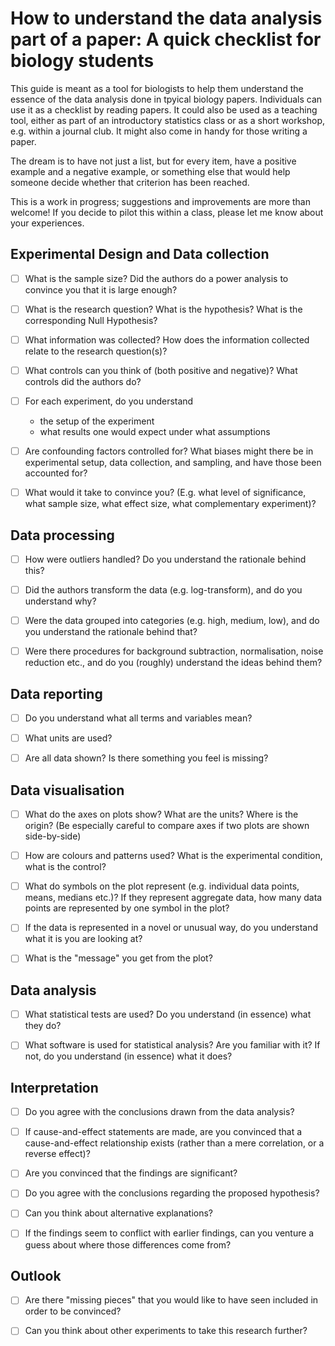 # How to understand the data analysis part of a paper: A quick checklist for biology students

This guide is meant as a tool for biologists to help them understand the essence of the data analysis done in tpyical biology papers. Individuals can use it as a checklist by reading papers. It could also be used as a teaching tool, either as part of an introductory statistics class or as a short workshop, e.g. within a journal club. It might also come in handy for those writing a paper. 

The dream is to have not just a list, but for every item, have a positive example and a negative example, or something else that would help someone decide whether that criterion has been reached.

This is a work in progress; suggestions and improvements are more than welcome! If you decide to pilot this within a class, please let me know about your experiences.

## Experimental Design and Data collection

- [ ] What is the sample size? Did the authors do a power analysis to convince you that it is large enough?

- [ ] What is the research question? What is the hypothesis? What is the corresponding Null Hypothesis?

- [ ] What information was collected? How does the information collected relate to the research question(s)?

- [ ] What controls can you think of (both positive and negative)? What controls did the authors do?

- [ ] For each experiment, do you understand
	* the setup of the experiment
	* what results one would expect under what assumptions

- [ ] Are confounding factors controlled for? What biases might there be in experimental setup, data collection, and sampling, and have those been accounted for? 

- [ ] What would it take to convince you? (E.g. what level of significance, what sample size, what effect size, what complementary experiment)?

## Data processing

- [ ] How were outliers handled? Do you understand the rationale behind this?

- [ ] Did the authors transform the data (e.g. log-transform), and do you understand why?

- [ ] Were the data grouped into categories (e.g. high, medium, low), and do you understand the rationale behind that?

- [ ] Were there procedures for background subtraction, normalisation, noise reduction etc., and do you (roughly) understand the ideas behind them?

## Data reporting

- [ ] Do you understand what all terms and variables mean?

- [ ] What units are used?

- [ ] Are all data shown? Is there something you feel is missing?

## Data visualisation

- [ ] What do the axes on plots show? What are the units? Where is the origin? (Be especially careful to compare axes if two plots are shown side-by-side)

- [ ] How are colours and patterns used? What is the experimental condition, what is the control?

- [ ] What do symbols on the plot represent (e.g. individual data points, means, medians etc.)? If they represent aggregate data, how many data points are represented by one symbol in the plot? 

- [ ] If the data is represented in a novel or unusual way, do you understand what it is you are looking at?

- [ ] What is the "message" you get from the plot?

## Data analysis

- [ ] What statistical tests are used? Do you understand (in essence) what they do?

- [ ] What software is used for statistical analysis? Are you familiar with it? If not, do you understand (in essence) what it does?


## Interpretation

- [ ] Do you agree with the conclusions drawn from the data analysis?

- [ ] If cause-and-effect statements are made, are you convinced that a cause-and-effect relationship exists (rather than a mere correlation, or a reverse effect)?

- [ ] Are you convinced that the findings are significant? 

- [ ] Do you agree with the conclusions regarding the proposed hypothesis?

- [ ] Can you think about alternative explanations?

- [ ] If the findings seem to conflict with earlier findings, can you venture a guess about where those differences come from? 

## Outlook

- [ ] Are there "missing pieces" that you would like to have seen included in order to be convinced?

- [ ] Can you think about other experiments to take this research further?





